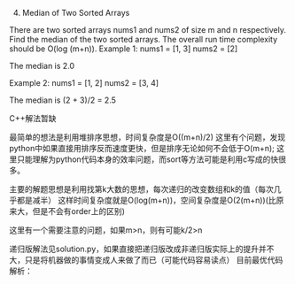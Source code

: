 4. Median of Two Sorted Arrays 

There are two sorted arrays nums1 and nums2 of size m and n respectively.
Find the median of the two sorted arrays. The overall run time complexity should be O(log (m+n)).
Example 1:
nums1 = [1, 3]
nums2 = [2]

The median is 2.0

Example 2:
nums1 = [1, 2]
nums2 = [3, 4]

The median is (2 + 3)/2 = 2.5


C++解法暂缺

最简单的想法是利用堆排序思想，时间复杂度是O((m+n)/2)
这里有个问题，发现python中如果直接用排序反而速度更快，但是排序无论如何不会低于O(m+n);
这里只能理解为python代码本身的效率问题，而sort等方法可能是利用c写成的快很多。

主要的解题思想是利用找第k大数的思想，每次递归的改变数组和k的值（每次几乎都是减半）
这样时间复杂度就是O(log(m+n))，空间复杂度是O(2(m+n))(比原来大，但是不会有order上的区别)

这里有一个需要注意的问题，如果m>n，则有可能k/2>n

递归版解法见solution.py，如果直接把递归版改成非递归版实际上的提升并不大，只是将机器做的事情变成人来做了而已（可能代码容易读点）
目前最优代码解析：
